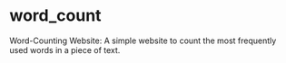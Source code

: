 # word_count
Word-Counting Website: A simple website to count the most frequently used words in a piece of text. 
